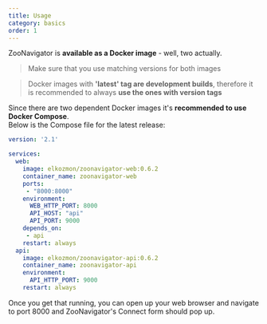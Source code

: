 ```yaml
---
title: Usage
category: basics
order: 1
---
```


ZooNavigator is **available as a Docker image** - well, two actually.

> Make sure that you use matching versions for both images

> Docker images with **'latest' tag are development builds**, therefore it is recommended to always **use the ones with version tags**

Since there are two dependent Docker images it's **recommended to use Docker Compose**.  
Below is the Compose file for the latest release:

```yaml
version: '2.1'

services:
  web:
    image: elkozmon/zoonavigator-web:0.6.2
    container_name: zoonavigator-web
    ports:
     - "8000:8000"
    environment:
      WEB_HTTP_PORT: 8000
      API_HOST: "api"
      API_PORT: 9000
    depends_on:
     - api
    restart: always
  api:
    image: elkozmon/zoonavigator-api:0.6.2
    container_name: zoonavigator-api
    environment:
      API_HTTP_PORT: 9000
    restart: always

```

Once you get that running, you can open up your web browser and navigate to port 8000 and ZooNavigator's Connect form should pop up.
